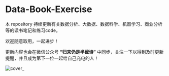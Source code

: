 # Data-Book-Exercise

本 repository 持续更新有关数据分析、大数据、数据科学、机器学习、商业分析等的读书笔记和练习code。

欢迎随意取用，一起进步！

更新内容也会在微信公众号 **“归来仍是半截诗”** 中同步，关注一下以得到及时更新提醒，并且成为第下一位一起给自己充电的人！

![cover_](https://github.com/Yuxin19/Data-Book-Exercise/blob/master/admin/pexels-kaboompics-com-5946.jpg)
